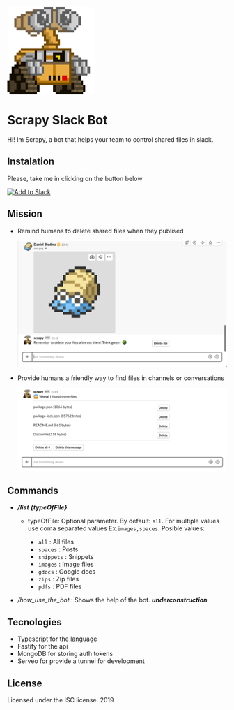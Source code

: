 ![Scrapy image like wall-e](./public/scrapy@200.png)

# Scrapy Slack Bot

Hi! Im Scrapy, a bot that helps your team to control shared files in slack.

## Instalation

Please, take me in clicking on the button below

<a href="https://slack.com/oauth/authorize?client_id=12052861009.553791303268&scope=files:read,commands,files:write:user,chat:write:bot"><img alt="Add to Slack" height="40" width="139" src="https://platform.slack-edge.com/img/add_to_slack.png" srcset="https://platform.slack-edge.com/img/add_to_slack.png 1x, https://platform.slack-edge.com/img/add_to_slack@2x.png 2x" /></a>

## Mission

-   Remind humans to delete shared files when they publised

    ![Scrapy image like wall-e](./public/reminder.png)

-   Provide humans a friendly way to find files in channels or conversations

    ![Scrapy image like wall-e](./public/list-command.png)
    
## Commands

- **_/list {typeOfFile}_** 

    * typeOfFile: Optional parameter. By default: `all`. For multiple values use coma separated values Ex.`images,spaces`. Posible values:
    
        - `all` : All files
        - `spaces` : Posts
        - `snippets` : Snippets
        - `images` : Image files
        - `gdocs` : Google docs
        - `zips` : Zip files
        - `pdfs` : PDF files
        
- _/how_use_the_bot_ : Shows the help of the bot. **_underconstruction_**

## Tecnologies

-   Typescript for the language
-   Fastify for the api
-   MongoDB for storing auth tokens
-   Serveo for provide a tunnel for development

## License

Licensed under the ISC license. 2019
